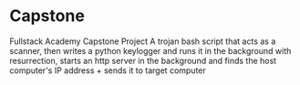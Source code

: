 # Capstone
Fullstack Academy Capstone Project
A trojan bash script that acts as a scanner, then writes a python keylogger and runs it in the background with resurrection, starts an http server in the background and finds the host computer's IP address +  sends it to target computer
